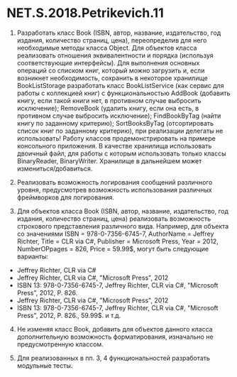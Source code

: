 # NET.S.2018.Petrikevich.11
1. Разработать класс Book (ISBN, автор, название, издательство, год издания, количество страниц, цена), переопределив для него
необходимые методы класса Object. Для объектов класса реализовать отношения эквивалентности и порядка (используя 
соответствующие интерфейсы). Для выполнения основных операций со списком книг, который можно загрузить и, если возникнет необходимость,
сохранить в некоторое хранилище BookListStorage разработать класс BookListService (как сервис для работы с коллекцией книг) с
функциональностью AddBook (добавить книгу, если такой книги нет, в противном случае выбросить исключение); RemoveBook (удалить книгу,
если она есть, в противном случае выбросить исключение); FindBookByTag (найти книгу по заданному критерию); SortBooksByTag (отсортировать 
список книг по заданному критерию), при реализации делегаты не использовать! Работу классов продемонстрировать на примере консольного 
приложения. В качестве хранилища использовать двоичный файл, для работы с которым использовать только классы BinaryReader, BinaryWriter. Хранилище в дальнейшем может 
измениться/добавиться.

2. Реализовать возможность логирования сообщений различного уровня, предусмотрев возможность использования различных
фреймворков для логирования.

3. Для объектов класса Book (ISBN, автор, название, издательство, год издания, количество страниц, цена) реализовать возможность
строкового представления различного вида. Например, для объекта со значениями ISBN = 978-0-7356-6745-7, AuthorName = Jeffrey Richter,
Title = CLR via C#, Publisher = Microsoft Press, Year = 2012, NumberOPpages = 826, Price = 59.99$, могут быть следующие варианты:

- Jeffrey Richter, CLR via C#
- Jeffrey Richter, CLR via C#, "Microsoft Press", 2012
- ISBN 13: 978-0-7356-6745-7, Jeffrey Richter, CLR via C#, "Microsoft Press", 2012, P. 826.
- Jeffrey Richter, CLR via C#, "Microsoft Press", 2012
- ISBN 13: 978-0-7356-6745-7, Jeffrey Richter, CLR via C#, "Microsoft Press", 2012, P. 826., 59.99$. и т.д.

4. Не изменяя класс Book, добавить для объектов данного класса дополнительную возможность форматирования,
изначально не предусмотренную классом.

5. Для реализованных в пп. 3, 4 функциональностей разработать модульные тесты.
